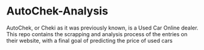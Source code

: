 # AutoChek-Analysis
AutoChek, or Cheki as it was previously known, is a Used Car Online dealer. This repo contains the scrapping and analysis process of the entries on their website, with a final goal of predicting the price of used cars
